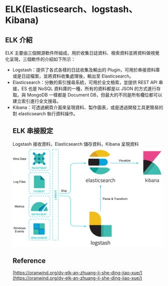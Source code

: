 # ELK(Elasticsearch、logstash、Kibana)

## ELK 介紹

ELK 主要由三個開源軟件所組成，用於收集日誌資料、檢索資料並將資料做視覺化呈現，三個軟件的介紹如下所示：

<ul>
<li>Logstash：提供了各式各樣的日誌收集及輸出的 Plugin，可用於串接資料庫或是日誌檔案，並將資料收集處理後，輸出至 Elasticsearch。</li>
<li>Elasticsearch：分散的索引搜尋系統，可用於全文檢索，並提供 REST API 串接，ES 也是 NoSQL 資料庫的一種，所有的資料都是以 JSON 的方式進行存取。與 MongoDB 一樣都是 Document DB，但最大的不同是所有欄位都可以建立索引進行全文搜尋。</li>
<li>Kibana：可透過網頁介面來呈現資料、製作圖表，或是透過開發工具更簡易的對 elasticsearch 執行資料操作。</li>

## ELK 串接設定

Logstash 接收資料，Elasticsearch 儲存資料，Kibana 呈現資料
![architecture](/images/architecture.png)

## Reference

[https://oranwind.org/dv-elk-an-zhuang-ji-she-ding-jiao-xue/](https://oranwind.org/dv-elk-an-zhuang-ji-she-ding-jiao-xue/)